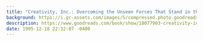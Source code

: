 ```yaml
---
title: "Creativity, Inc.: Overcoming the Unseen Forces That Stand in the Way of True Inspiration"
background: https://i.gr-assets.com/images/S/compressed.photo.goodreads.com/books/1400863577l/18077903._SY75_.jpg
description: https://www.goodreads.com/book/show/18077903-creativity-inc
date: 1995-12-18 22:32:07 -0400
---
```

